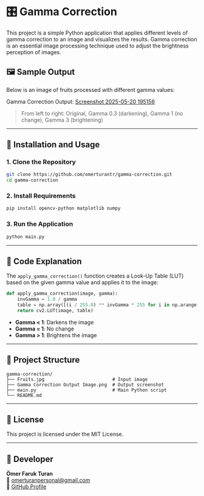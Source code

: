 # 🎛️ Gamma Correction

This project is a simple Python application that applies different levels of gamma correction to an image and visualizes the results. Gamma correction is an essential image processing technique used to adjust the brightness perception of images.

## 🖼️ Sample Output

Below is an image of fruits processed with different gamma values:

Gamma Correction Output:
[Screenshot 2025-05-20 195156](https://github.com/user-attachments/assets/a9518687-3969-435c-9402-a3531bfbc7bd)



> From left to right: Original, Gamma 0.3 (darkening), Gamma 1 (no change), Gamma 3 (brightening)

---


## 🔧 Installation and Usage

### 1. Clone the Repository

```bash
git clone https://github.com/omerturantr/gamma-correction.git
cd gamma-correction
```

### 2. Install Requirements

```bash
pip install opencv-python matplotlib numpy
```

### 3. Run the Application

```bash
python main.py
```

---

## 🧠 Code Explanation

The `apply_gamma_correction()` function creates a Look-Up Table (LUT) based on the given gamma value and applies it to the image:

```python
def apply_gamma_correction(image, gamma):
    invGamma = 1.0 / gamma
    table = np.array([(i / 255.0) ** invGamma * 255 for i in np.arange(256)]).astype("uint8")
    return cv2.LUT(image, table)
```

- **Gamma < 1**: Darkens the image  
- **Gamma = 1**: No change  
- **Gamma > 1**: Brightens the image

---

## 📁 Project Structure

```
gamma-correction/
├── Fruits.jpg                         # Input image
├── Gamma Correction Output Image.png  # Output screenshot
├── main.py                            # Main Python script
└── README.md
```

---

## 📄 License

This project is licensed under the MIT License.

---

## 👤 Developer

**Ömer Faruk Turan**  
📧 [omerturanpersonal@gmail.com](mailto:omerturanpersonal@gmail.com)  
🔗 [GitHub Profile](https://github.com/omerturantr)
